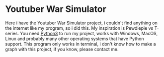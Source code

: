 # Youtuber War Simulator

Here i have the Youtuber War Simulator project, i couldn't find anything on the internet like my program, so i did this.
My inspiration is Pewdiepie vs T-series.
You need [Python3](https://python.org/) to run my project, works with Windows, MacOS, Linux and probably many other operating systems that have Python support.
This program only works in terminal, i don't know how to make a graph with this project, if you know, please contact me.
